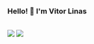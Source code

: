 ### Hello! 👋 I'm Vitor Linas
<br>
 <a href = "mailto:vitorgabriellinas@gmail.com"><img src="https://img.shields.io/badge/-Gmail-%23333?style=for-the-badge&logo=gmail&logoColor=white" target="_blank"></a>
<a href="https://www.linkedin.com/in/vitor-linas-113a151b5?lipi=urn%3Ali%3Apage%3Ad_flagship3_profile_view_base_contact_details%3BtSjLs18jRu6LYV1LBhwtCw%3D%3D" target="_blank"><img src="https://img.shields.io/badge/-LinkedIn-%230077B5?style=for-the-badge&logo=linkedin&logoColor=white" target="_blank"></a> 
